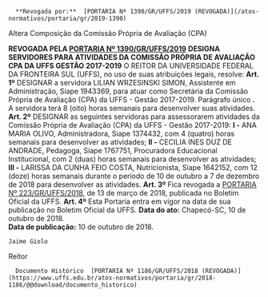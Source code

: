       **Revogada por:**  [PORTARIA Nº 1390/GR/UFFS/2019 (REVOGADA)](/atos-normativos/portaria/gr/2019-1390) 

   Altera Composição da Comissão Própria de Avaliação (CPA)  

 **REVOGADA PELA [PORTARIA Nº 1390/GR/UFFS/2019](https://www.uffs.edu.br/atos-normativos/portaria/gr/2019-1390)**  **DESIGNA SERVIDORES PARA ATIVIDADES DA COMISSÃO PRÓPRIA DE AVALIAÇÃO CPA DA UFFS GESTÃO 2017-2019** O REITOR DA UNIVERSIDADE FEDERAL DA FRONTEIRA SUL (UFFS), no uso de suas atribuições legais, resolve: **Art. 1º**  DESIGNAR a servidora LILIAN WRZESINSKI SIMON, Assistente em Administração, Siape 1943369, para atuar como Secretária da Comissão Própria de Avaliação (CPA) da UFFS - Gestão 2017-2019. Parágrafo único **.**  A servidora terá 8 (oito) horas semanais para desenvolver suas atividades. **Art. 2º**  DESIGNAR as seguintes servidoras para assessorarem atividades da Comissão Própria de Avaliação (CPA) da UFFS - Gestão 2017-2019: **I -**  ANA MARIA OLIVO, Administradora, Siape 1374432, com 4 (quatro) horas semanais para desenvolver as atividades; **II -**  CECILIA INES DUZ DE ANDRADE, Pedagoga, Siape 1767751, Procuradora Educacional Institucional, com 2 (duas) horas semanais para desenvolver as atividades; **III -**  LARISSA DA CUNHA FEIO COSTA, Nutricionista, Siape 1642152, com 12 (doze) horas semanais durante o período de 10 de outubro a 7 de dezembro de 2018 para desenvolver as atividades. **Art. 3º**  Fica revogada a [PORTARIA Nº 223/GR/UFFS/2018](https://www.uffs.edu.br/atos-normativos/portaria/gr/2018-0223), de 13 de março de 2018, publicada no Boletim Oficial da UFFS. **Art. 4º**  Esta Portaria entra em vigor na data de sua publicação no Boletim Oficial da UFFS.        **Data do ato:** Chapecó-SC, 10 de outubro de 2018.   
 **Data de publicação:**  10 de outubro de 2018. 

    Jaime Giolo   
 Reitor 

      Documento Histórico  [PORTARIA Nº 1186/GR/UFFS/2018 (REVOGADA)](https://www.uffs.edu.br/atos-normativos/portaria/gr/2018-1186/@@download/documento_historico)     
      
